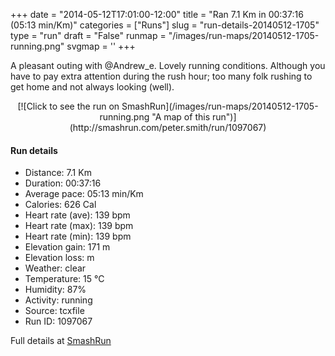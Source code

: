 +++
date = "2014-05-12T17:01:00-12:00"
title = "Ran 7.1 Km in 00:37:16 (05:13 min/Km)"
categories = ["Runs"]
slug = "run-details-20140512-1705"
type = "run"
draft = "False"
runmap = "/images/run-maps/20140512-1705-running.png"
svgmap = '<polyline points="0 54, 0 55, 1 60, 2 61, 16 47, 18 46, 26 43, 28 43, 33 46, 34 46, 35 45, 39 42, 40 39, 46 39, 63 40, 67 42, 82 53, 91 56, 100 56, 91 56, 84 54, 78 51, 67 42, 64 40, 46 39, 40 39, 34 45, 28 42, 22 44, 14 48, 10 53">'
+++

A pleasant outing with @Andrew_e. Lovely running conditions. Although you have to pay extra attention during the rush hour; too many folk rushing to get home and not always looking (well).  



<!--more-->

<center>
[![Click to see the run on SmashRun](/images/run-maps/20140512-1705-running.png "A map of this run")](http://smashrun.com/peter.smith/run/1097067)
</center>

#### Run details

* Distance: 7.1 Km
* Duration: 00:37:16
* Average pace: 05:13 min/Km
* Calories: 626 Cal
* Heart rate (ave): 139 bpm
* Heart rate (max): 139 bpm
* Heart rate (min): 139 bpm
* Elevation gain: 171 m
* Elevation loss:  m
* Weather: clear
* Temperature: 15 &deg;C
* Humidity: 87%
* Activity: running
* Source: tcxfile
* Run ID: 1097067

Full details at [SmashRun](http://smashrun.com/peter.smith/run/1097067)